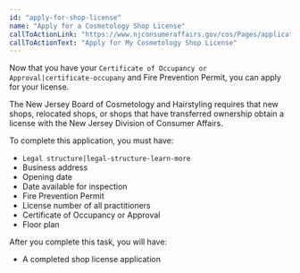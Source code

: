 ```yaml
---
id: "apply-for-shop-license"
name: "Apply for a Cosmetology Shop License"
callToActionLink: "https://www.njconsumeraffairs.gov/cos/Pages/applications.aspx"
callToActionText: "Apply for My Cosmetology Shop License"
---
```

Now that you have your `Certificate of Occupancy or Approval|certificate-occupany` and Fire Prevention Permit, you can apply for your license.

The New Jersey Board of Cosmetology and Hairstyling requires that new shops, relocated shops, or shops that have transferred ownership obtain a license with the New Jersey Division of Consumer Affairs.

To complete this application, you must have:
- `Legal structure|legal-structure-learn-more` 
- Business address 
- Opening date 
- Date available for inspection 
- Fire Prevention Permit 
- License number of all practitioners 
- Certificate of Occupancy or Approval
- Floor plan

After you complete this task, you will have:
- A completed shop license application
